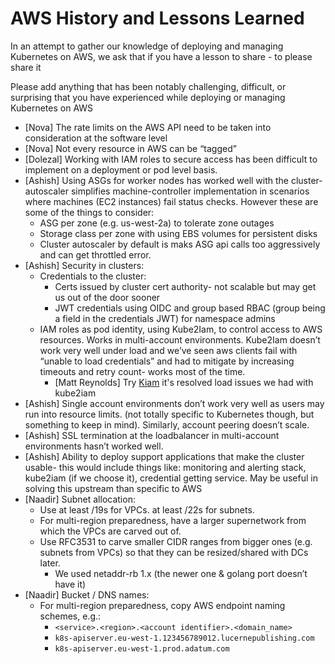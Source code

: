 # AWS History and Lessons Learned

In an attempt to gather our knowledge of deploying and managing Kubernetes on AWS, we ask that if you have a lesson to share - to please share it

Please add anything that has been notably challenging, difficult, or surprising that you have experienced while deploying or managing Kubernetes on AWS

* [Nova] The rate limits on the AWS API need to be taken into consideration at the software level
* [Nova] Not every resource in AWS can be “tagged”
* [Dolezal] Working with IAM roles to secure access has been difficult to implement on a deployment or pod level basis.
* [Ashish] Using ASGs for worker nodes has worked well with the cluster-autoscaler simplifies machine-controller implementation in scenarios where machines (EC2 instances) fail status checks. However these are some of the things to consider:
  * ASG per zone (e.g. us-west-2a) to tolerate zone outages
  * Storage class per zone with using EBS volumes for persistent disks
  * Cluster autoscaler by default is maks ASG api calls too aggressively and can get throttled error.
* [Ashish] Security in clusters:
  * Credentials to the cluster:
    * Certs issued by cluster cert authority- not scalable but may get us out of the door sooner
    * JWT credentials using OIDC and group based RBAC (group being a field in the credentials JWT) for namespace admins
  * IAM roles as pod identity, using Kube2Iam, to control access to AWS resources. Works in multi-account environments. Kube2Iam doesn’t work very well under load and we’ve seen aws clients fail with “unable to load credentials” and had to mitigate by increasing timeouts and retry count- works most of the time.
    * [Matt Reynolds] Try [Kiam](https://github.com/uswitch/kiam) it's resolved load issues we had with kube2iam
* [Ashish] Single account environments don’t work very well as users may run into resource limits. (not totally specific to Kubernetes though, but something to keep in mind). Similarly, account peering doesn’t scale.
* [Ashish] SSL termination at the loadbalancer in multi-account environments hasn’t worked well.
* [Ashish] Ability to deploy support applications that make the cluster usable- this would include things like: monitoring and alerting stack, kube2iam (if we choose it), credential getting service. May be useful in solving this upstream than specific to AWS
* [Naadir] Subnet allocation:
  * Use at least /19s for VPCs. at least /22s for subnets.
  * For multi-region preparedness, have a larger supernetwork from which the VPCs are carved out of.
  * Use RFC3531 to carve smaller CIDR ranges from bigger ones (e.g. subnets from VPCs) so that they can be resized/shared with DCs later.
    * We used netaddr-rb 1.x (the newer one & golang port doesn’t have it)
* [Naadir] Bucket / DNS names:
  * For multi-region preparedness, copy AWS endpoint naming schemes, e.g.:
    * `<service>.<region>.<account identifier>.<domain_name>`
    * `k8s-apiserver.eu-west-1.123456789012.lucernepublishing.com`
    * `k8s-apiserver.eu-west-1.prod.adatum.com`
